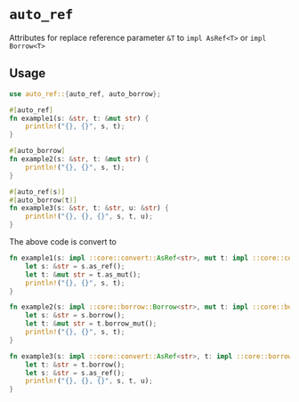 # `auto_ref`

Attributes for replace reference parameter `&T` to `impl AsRef<T>` or `impl Borrow<T>`

## Usage

```rs
use auto_ref::{auto_ref, auto_borrow};

#[auto_ref]
fn example1(s: &str, t: &mut str) {
    println!("{}, {}", s, t);
}

#[auto_borrow]
fn example2(s: &str, t: &mut str) {
    println!("{}, {}", s, t);
}

#[auto_ref(s)]
#[auto_borrow(t)]
fn example3(s: &str, t: &str, u: &str) {
    println!("{}, {}, {}", s, t, u);
}
```

The above code is convert to

```rs
fn example1(s: impl ::core::convert::AsRef<str>, mut t: impl ::core::convert::AsMut<str>) {
    let s: &str = s.as_ref();
    let t: &mut str = t.as_mut();
    println!("{}, {}", s, t);
}

fn example2(s: impl ::core::borrow::Borrow<str>, mut t: impl ::core::borrow::BorrowMut<str>) {
    let s: &str = s.borrow();
    let t: &mut str = t.borrow_mut();
    println!("{}, {}", s, t);
}

fn example3(s: impl ::core::convert::AsRef<str>, t: impl ::core::borrow::Borrow<str>, u: &str) {
    let t: &str = t.borrow();
    let s: &str = s.as_ref();
    println!("{}, {}, {}", s, t, u);
}
```
